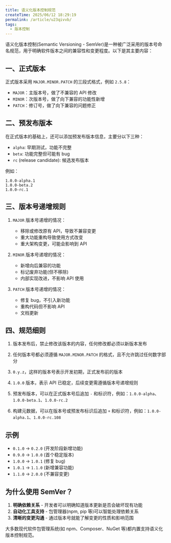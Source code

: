 ```yaml
---
title: 语义化版本控制规范
createTime: 2025/06/12 18:29:19
permalink: /article/u23qivvb/
tags:
  - 版本控制
---
```


语义化版本控制(Semantic Versioning - SemVer)是一种被广泛采用的版本号命名规范，用于明确软件版本之间的兼容性和变更程度。以下是其主要内容：

## 一、正式版本

正式版本采用 `MAJOR.MINOR.PATCH` 的三段式格式，例如 `2.5.8`：

- `MAJOR`：主版本号，做了不兼容的 API 修改
- `MINOR`：次版本号，做了向下兼容的功能性新增
- `PATCH`：修订号，做了向下兼容的问题修正

## 二、预发布版本

在正式版本的基础上，还可以添加预发布版本信息，主要分以下三种：

- `alpha`: 早期测试，功能不完整
- `beta`: 功能完整但可能有 bug
- `rc` (release candidate): 候选发布版本

例如：

```console
1.0.0-alpha.1
1.0.0-beta.2
1.0.0-rc.1
```

## 三、版本号递增规则

1. `MAJOR` 版本号递增的情况：

   - 移除或修改原有 API，导致不兼容变更
   - 重大功能重构导致使用方式改变
   - 重大架构变更，可能会影响到 API

2. `MINOR` 版本号递增的情况：

   - 新增向后兼容的功能
   - 标记废弃功能(但不移除)
   - 内部实现改进，不影响 API 使用

3. `PATCH` 版本号递增的情况：
   - 修复 bug，不引入新功能
   - 重构代码但不影响 API
   - 文档更新

## 四、规范细则

1. 版本发布后，禁止修改该版本的内容，任何修改都必须以新版本发布

2. 任何版本号都必须遵循 `MAJOR.MINOR.PATCH` 的格式，且不允许跳过任何数字部分

3. `0.y.z`，这样的版本号表示开发初期，正式发布前的版本

4. `1.0.0` 版本，表示 API 已稳定，后续变更需遵循版本号递增规则

5. 预发布版本，可以在正式版本号后追加 `-` 和标识符，例如：`1.0.0-alpha`、`1.0.0-beta.1`、`1.0.0-rc.2`

6. 构建元数据，可以在版本号或预发布标识后追加 `+` 和标识符，例如：`1.0.0-alpha.1`、`1.0.0-rc.108`

## 示例

- `0.1.0` → `0.2.0` (开发阶段新增功能)
- `0.9.0` → `1.0.0` (首个稳定版本)
- `1.0.0` → `1.0.1` (修复 bug)
- `1.0.1` → `1.1.0` (新增兼容功能)
- `1.1.0` → `2.0.0` (不兼容变更)

## 为什么使用 SemVer？

1. **明确依赖关系** - 开发者可以明确知道版本更新是否会破坏现有功能
2. **自动化工具支持** - 包管理器(npm, pip 等)可以智能处理依赖关系
3. **清晰的变更沟通** - 通过版本号就能了解变更的性质和影响范围

大多数现代软件包管理系统(如 npm、Composer、NuGet 等)都内置支持语义化版本控制规范。
